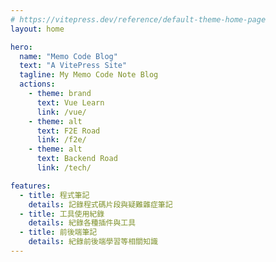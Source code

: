 ```yaml
---
# https://vitepress.dev/reference/default-theme-home-page
layout: home

hero:
  name: "Memo Code Blog"
  text: "A VitePress Site"
  tagline: My Memo Code Note Blog
  actions:
    - theme: brand
      text: Vue Learn
      link: /vue/
    - theme: alt
      text: F2E Road
      link: /f2e/
    - theme: alt
      text: Backend Road
      link: /tech/

features:
  - title: 程式筆記
    details: 記錄程式碼片段與疑難雜症筆記
  - title: 工具使用紀錄
    details: 紀錄各種插件與工具
  - title: 前後端筆記
    details: 紀錄前後端學習等相關知識
---
```

